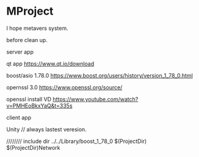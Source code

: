 # MProject
I hope metavers system.

before clean up.

server app

qt app
https://www.qt.io/download

boost/asio 1.78.0
https://www.boost.org/users/history/version_1_78_0.html

opernssl 3.0
https://www.openssl.org/source/

openssl install VD
https://www.youtube.com/watch?v=PMHEoBkxYaQ&t=335s


client app

Unity // always lastest veresion.


////////
include dir
../../Library/boost_1_78_0
$(ProjectDir)
$(ProjectDir)Network
